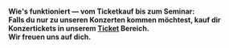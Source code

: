 #### Wie's funktioniert &mdash; vom Ticketkauf bis zum Seminar:<br>Falls du nur zu unseren Konzerten kommen möchtest, kauf dir Konzertickets in unserem [Ticket](#Tickets) Bereich.<br>Wir freuen uns auf dich.
